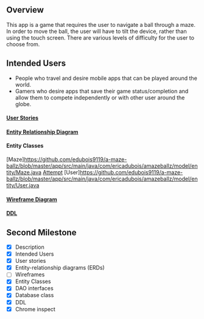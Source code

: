 ## Overview
This app is a game that requires the user to navigate a ball through a maze. In order to move the 
ball, the user will have to tilt the device, rather than using the touch screen. There are various
levels of difficulty for the user to choose from.  


## Intended Users
* People who travel and desire mobile apps that can be played around the world.
* Gamers who desire apps that save their game status/completion and allow them to compete 
independently or with other user around the globe.
 
#### [User Stories](docs/user-stories.md)  

#### [Entity Relationship Diagram](docs/erd.md)
#### Entity Classes
 [Maze]https://github.com/edubois9119/a-maze-ballz/blob/master/app/src/main/java/com/ericadubois/amazeballz/model/entity/Maze.java
 [Attempt](https://github.com/edubois9119/a-maze-ballz/blob/master/app/src/main/java/com/ericadubois/amazeballz/model/entity/Attempt.java)
 [User]https://github.com/edubois9119/a-maze-ballz/blob/master/app/src/main/java/com/ericadubois/amazeballz/model/entity/User.java
 
#### [Wireframe Diagram](docs/wireframe.md)

#### [DDL](docs/ddl.md)
 
## Second Milestone
 
* [x] Description
* [x] Intended Users
* [x] User stories
* [x] Entity-relationship diagrams (ERDs)
* [ ] Wireframes
* [x] Entity Classes
* [x] DAO interfaces
* [x] Database class
* [x] DDL
* [x] Chrome inspect
